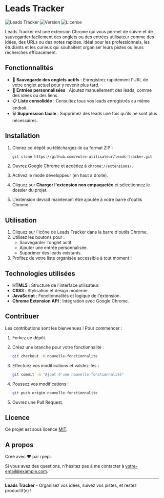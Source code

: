 # Leads Tracker

![Leads Tracker](https://img.shields.io/badge/Chrome-Extension-blue?style=flat-square) ![Version](https://img.shields.io/badge/version-1.0.0-green?style=flat-square) ![License](https://img.shields.io/badge/license-MIT-orange?style=flat-square)

Leads Tracker est une extension Chrome qui vous permet de suivre et de sauvegarder facilement des onglets ou des entrées utilisateur comme des idées, des URLs ou des notes rapides. Idéal pour les professionnels, les étudiants et les curieux qui souhaitent organiser leurs pistes ou leurs recherches efficacement.

## Fonctionnalités

- 📌 **Sauvegarde des onglets actifs** : Enregistrez rapidement l'URL de votre onglet actuel pour y revenir plus tard.
- 📝 **Entrées personnalisées** : Ajoutez manuellement des leads, comme des idées ou des liens.
- 📋 **Liste consolidée** : Consultez tous vos leads enregistrés au même endroit.
- 🗑️ **Suppression facile** : Supprimez des leads une fois qu'ils ne sont plus nécessaires.

## Installation

1. Clonez ce dépôt ou téléchargez-le au format ZIP :

   ```bash
   git clone https://github.com/votre-utilisateur/leads-tracker.git
   ```

2. Ouvrez Google Chrome et accédez à `chrome://extensions/`.

3. Activez le mode développeur (en haut à droite).

4. Cliquez sur **Charger l'extension non empaquetée** et sélectionnez le dossier du projet.

5. L'extension devrait maintenant être ajoutée à votre barre d'outils Chrome.

## Utilisation

1. Cliquez sur l'icône de Leads Tracker dans la barre d'outils Chrome.
2. Utilisez les boutons pour :
   - Sauvegarder l'onglet actif.
   - Ajouter une entrée personnalisée.
   - Supprimer des leads existants.
3. Profitez de votre liste organisée accessible à tout moment !

## Technologies utilisées

- **HTML5** : Structure de l'interface utilisateur.
- **CSS3** : Stylisation et design moderne.
- **JavaScript** : Fonctionnalités et logique de l'extension.
- **Chrome Extension API** : Intégration avec Google Chrome.

## Contribuer

Les contributions sont les bienvenues ! Pour commencer :

1. Forkez ce dépôt.
2. Créez une branche pour votre fonctionnalité :

   ```bash
   git checkout -b nouvelle-fonctionnalite
   ```

3. Effectuez vos modifications et validez-les :

   ```bash
   git commit -m "Ajout d'une nouvelle fonctionnalité"
   ```

4. Poussez vos modifications :

   ```bash
   git push origin nouvelle-fonctionnalite
   ```

5. Ouvrez une Pull Request.

## Licence

Ce projet est sous licence [MIT](LICENSE).

## A propos

Créé avec ❤️ par rpepi.

Si vous avez des questions, n'hésitez pas à me contacter à [votre-email@example.com](mailto:votre-email@example.com).

---

**Leads Tracker** - Organisez vos idées, suivez vos pistes, et restez productif(e) !
